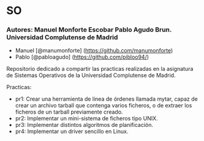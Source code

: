 # SO

### Autores: Manuel Monforte Escobar Pablo Agudo Brun. Universidad Complutense de Madrid
* Manuel [@manumonforte] (https://github.com/manumonforte)
* Pablo [@pabloagudo] (https://github.com/pibloo94/)

Repositorio dedicado a compartir las practicas realizadas en la asignatura de Sistemas Operativos de la Universidad Complutense de Madrid.

Practicas:
- pr1: Crear una herramienta de linea de órdenes llamada mytar, capaz de crear un archivo tarball que contenga varios ficheros, o de extraer los ficheros de un tarball previamente creado.
- pr2: Implementar un mini-sistema de ficheros tipo UNIX.
- pr3: Implementar distintos algoritmos de planificación.
- pr4: Implementar un driver sencillo en Linux.

